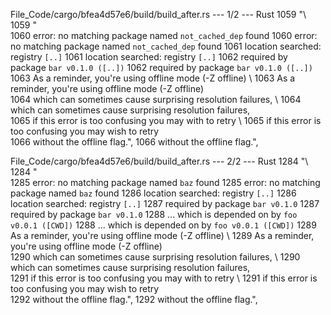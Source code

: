 File_Code/cargo/bfea4d57e6/build/build_after.rs --- 1/2 --- Rust
1059             "\                                                                                                                                          1059             "\
1060 error: no matching package named `not_cached_dep` found                                                                                                 1060 error: no matching package named `not_cached_dep` found
1061 location searched: registry `[..]`                                                                                                                      1061 location searched: registry `[..]`
1062 required by package `bar v0.1.0 ([..])`                                                                                                                 1062 required by package `bar v0.1.0 ([..])`
1063 As a reminder, you're using offline mode (-Z offline) \                                                                                                 1063 As a reminder, you're using offline mode (-Z offline) \
1064 which can sometimes cause surprising resolution failures, \                                                                                             1064 which can sometimes cause surprising resolution failures, \
1065 if this error is too confusing you may with to retry \                                                                                                  1065 if this error is too confusing you may wish to retry \
1066 without the offline flag.",                                                                                                                             1066 without the offline flag.",

File_Code/cargo/bfea4d57e6/build/build_after.rs --- 2/2 --- Rust
1284             "\                                                                                                                                          1284             "\
1285 error: no matching package named `baz` found                                                                                                            1285 error: no matching package named `baz` found
1286 location searched: registry `[..]`                                                                                                                      1286 location searched: registry `[..]`
1287 required by package `bar v0.1.0`                                                                                                                        1287 required by package `bar v0.1.0`
1288     ... which is depended on by `foo v0.0.1 ([CWD])`                                                                                                    1288     ... which is depended on by `foo v0.0.1 ([CWD])`
1289 As a reminder, you're using offline mode (-Z offline) \                                                                                                 1289 As a reminder, you're using offline mode (-Z offline) \
1290 which can sometimes cause surprising resolution failures, \                                                                                             1290 which can sometimes cause surprising resolution failures, \
1291 if this error is too confusing you may with to retry \                                                                                                  1291 if this error is too confusing you may wish to retry \
1292 without the offline flag.",                                                                                                                             1292 without the offline flag.",

